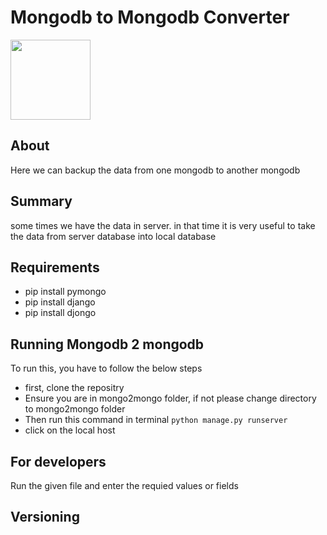# Mongodb to Mongodb Converter


<img src="relative/path/in/repository/to/image.svg" width="128"/>

## About
Here we can backup the data from one mongodb to another mongodb

## Summary
 some times we have the data in server. in that 
 time it is very useful to take the data from server 
 database into local database



## Requirements 
- pip install pymongo
- pip install django
- pip install djongo


## Running Mongodb 2 mongodb
To run this, you have to follow the below steps
- first, clone the repositry
- Ensure you are in mongo2mongo folder, if not please change directory to mongo2mongo folder
- Then run this command in terminal `python manage.py runserver`
- click on the local host

## For developers
Run the given file and enter the requied values or fields

## Versioning
